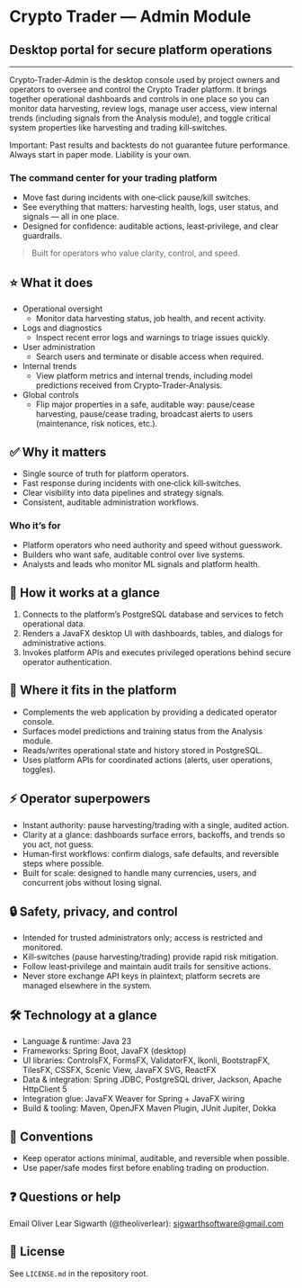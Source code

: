 ﻿# Crypto Trader — Admin Module
## Desktop portal for secure platform operations

---

Crypto‑Trader‑Admin is the desktop console used by project owners and operators
to oversee and control the Crypto Trader platform. It brings together 
operational dashboards and controls in one place so you can monitor data
harvesting, review logs, manage user access, view internal trends (including
signals from the Analysis module), and toggle critical system properties like
harvesting and trading kill‑switches.

Important: Past results and backtests do not guarantee future performance. 
Always start in paper mode. Liability is your own.

### The command center for your trading platform
- Move fast during incidents with one‑click pause/kill switches.
- See everything that matters: harvesting health, logs, user status, and 
  signals — all in one place.
- Designed for confidence: auditable actions, least‑privilege, and clear 
  guardrails.

> Built for operators who value clarity, control, and speed.

## ⭐️ What it does
- Operational oversight
  - Monitor data harvesting status, job health, and recent activity.
- Logs and diagnostics
  - Inspect recent error logs and warnings to triage issues quickly.
- User administration
  - Search users and terminate or disable access when required.
- Internal trends
  - View platform metrics and internal trends, including model predictions 
    received from Crypto‑Trader‑Analysis.
- Global controls
  - Flip major properties in a safe, auditable way: pause/cease harvesting, 
    pause/cease trading, broadcast alerts to users (maintenance, risk notices,
    etc.).

## ✅ Why it matters
- Single source of truth for platform operators.
- Fast response during incidents with one‑click kill‑switches.
- Clear visibility into data pipelines and strategy signals.
- Consistent, auditable administration workflows.

### Who it’s for
- Platform operators who need authority and speed without guesswork.
- Builders who want safe, auditable control over live systems.
- Analysts and leads who monitor ML signals and platform health.

## 🚀 How it works at a glance
1. Connects to the platform’s PostgreSQL database and services to fetch
   operational data.
2. Renders a JavaFX desktop UI with dashboards, tables, and dialogs for 
   administrative actions.
3. Invokes platform APIs and executes privileged operations behind secure
   operator authentication.

## 🔗 Where it fits in the platform
- Complements the web application by providing a dedicated operator console.
- Surfaces model predictions and training status from the Analysis module.
- Reads/writes operational state and history stored in PostgreSQL.
- Uses platform APIs for coordinated actions (alerts, user operations, 
  toggles).

## ⚡ Operator superpowers
- Instant authority: pause harvesting/trading with a single, audited action.
- Clarity at a glance: dashboards surface errors, backoffs, and trends so you
  act, not guess.
- Human‑first workflows: confirm dialogs, safe defaults, and reversible steps
  where possible.
- Built for scale: designed to handle many currencies, users, and concurrent
  jobs without losing signal.

## 🔒 Safety, privacy, and control
- Intended for trusted administrators only; access is restricted and 
  monitored.
- Kill‑switches (pause harvesting/trading) provide rapid risk mitigation.
- Follow least‑privilege and maintain audit trails for sensitive actions.
- Never store exchange API keys in plaintext; platform secrets are managed 
  elsewhere in the system.

## 🛠️ Technology at a glance
- Language & runtime: Java 23
- Frameworks: Spring Boot, JavaFX (desktop)
- UI libraries: ControlsFX, FormsFX, ValidatorFX, Ikonli, BootstrapFX,
  TilesFX, CSSFX, Scenic View, JavaFX SVG, ReactFX
- Data & integration: Spring JDBC, PostgreSQL driver, Jackson, Apache 
  HttpClient 5
- Integration glue: JavaFX Weaver for Spring + JavaFX wiring
- Build & tooling: Maven, OpenJFX Maven Plugin, JUnit Jupiter,
  Dokka


## 📝 Conventions
- Keep operator actions minimal, auditable, and reversible when possible.
- Use paper/safe modes first before enabling trading on production.

## ❓ Questions or help
Email Oliver Lear Sigwarth (@theoliverlear): sigwarthsoftware@gmail.com

## 📄 License
See `LICENSE.md` in the repository root.
